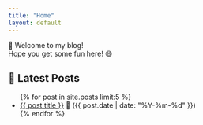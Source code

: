 ```yaml
---
title: "Home"
layout: default
---
```


👋 Welcome to my blog!  
Hope you get some fun here! 😄

## 📝 Latest Posts

<ul>
  {% for post in site.posts limit:5 %}
    <li>
      <a href="{{ site.baseurl }}{{ post.url }}">{{ post.title }}</a>
      <span>📅 ({{ post.date | date: "%Y-%m-%d" }})</span>
    </li>
  {% endfor %}
</ul>